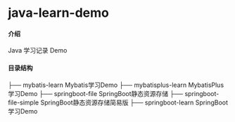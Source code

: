 # java-learn-demo

#### 介绍
Java 学习记录 Demo

#### 目录结构
├── mybatis-learn 			      Mybatis学习Demo
├── mybatisplus-learn 		   MybatisPlus学习Demo
├── springboot-file 				 SpringBoot静态资源存储
├── springboot-file-simple 	SpringBoot静态资源存储简易版
├── springboot-learn 			 SpringBoot学习Demo

 
